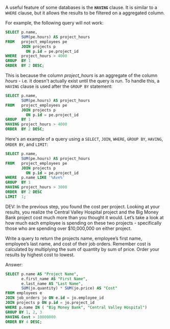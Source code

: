 A useful feature of some databases is the **`HAVING`** clause. It is similar to a `WHERE` clause, but it allows the results to be filtered on a aggregated column.

For example, the following query will not work:

```sql
SELECT p.name,
       SUM(pe.hours) AS project_hours
FROM   project_employees pe
       JOIN projects p
         ON p.id = pe.project_id
WHERE  project_hours > 4000
GROUP  BY 1
ORDER  BY 2 DESC; 
```

This is because the column _project_hours_ is an aggregate of the column *hours* - i.e. it doesn't actually exist until the query is run. To handle this, a `HAVING` clause is used after the `GROUP BY` statement:

```sql
SELECT p.name,
       SUM(pe.hours) AS project_hours
FROM   project_employees pe
       JOIN projects p
         ON p.id = pe.project_id
GROUP  BY 1
HAVING project_hours > 4000
ORDER  BY 2 DESC; 
```

Here's an example of a query using a `SELECT`, `JOIN`, `WHERE`, `GROUP BY`, `HAVING`, `ORDER BY`, and `LIMIT`:

```sql
SELECT p.name,
       SUM(pe.hours) AS project_hours
FROM   project_employees pe
       JOIN projects p
         ON p.id = pe.project_id
WHERE  p.name LIKE '%Ave%'
GROUP  BY 1
HAVING project_hours > 3000
ORDER  BY 2 DESC
LIMIT  1; 
```

DEV: In the previous step, you found the cost per project. Looking at your results, you realize the Central Valley Hospital project and the Big Money Bank project cost much more than you thought it would. Let’s take a look at how much each employee is spending on these two projects - specifically those who are spending over $10,000,000 on either project.

Write a query to return the projects name, employee’s first name, employee’s last name, and cost of their job orders. Remember cost is calculated by multiplying the sum of quantity by sum of price. Order your results by highest cost to lowest. 

Answer: 

```sql
SELECT p.name AS "Project Name", 
       e.first_name AS "First Name", 
       e.last_name AS "Last Name",
       SUM(jo.quantity) * SUM(jo.price) AS "Cost"
FROM employees e
JOIN job_orders jo ON e.id = jo.employee_id
JOIN projects p ON p.id = jo.project_id
WHERE p.name IN ( "Big Money Bank", "Central Valley Hospital")
GROUP BY 1, 2, 3
HAVING Cost > 10000000
ORDER BY 4 DESC;
```

